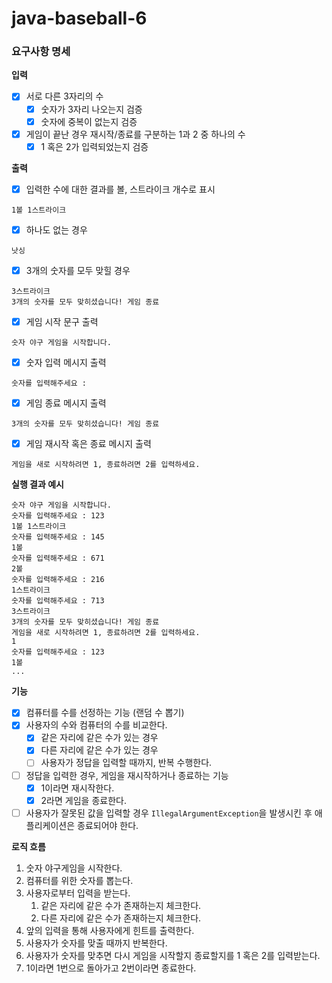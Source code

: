 # java-baseball-6

### 요구사항 명세

**입력**

- [x]  서로 다른 3자리의 수
   - [x]  숫자가 3자리 나오는지 검증
   - [x]  숫자에 중복이 없는지 검증
- [x]  게임이 끝난 경우 재시작/종료를 구분하는 1과 2 중 하나의 수
   - [x]  1 혹은 2가 입력되었는지 검증

**출력**

- [x]  입력한 수에 대한 결과를 볼, 스트라이크 개수로 표시

```
1볼 1스트라이크
```

- [x]  하나도 없는 경우

```
낫싱
```

- [x]  3개의 숫자를 모두 맞힐 경우

```
3스트라이크
3개의 숫자를 모두 맞히셨습니다! 게임 종료
```

- [x]  게임 시작 문구 출력

```
숫자 야구 게임을 시작합니다.
```

- [x]  숫자 입력 메시지 출력

```
숫자를 입력해주세요 : 
```

- [x]  게임 종료 메시지 출력

```
3개의 숫자를 모두 맞히셨습니다! 게임 종료
```

- [x]  게임 재시작 혹은 종료 메시지 출력

```
게임을 새로 시작하려면 1, 종료하려면 2를 입력하세요.
```

**실행 결과 예시**

```
숫자 야구 게임을 시작합니다.
숫자를 입력해주세요 : 123
1볼 1스트라이크
숫자를 입력해주세요 : 145
1볼
숫자를 입력해주세요 : 671
2볼
숫자를 입력해주세요 : 216
1스트라이크
숫자를 입력해주세요 : 713
3스트라이크
3개의 숫자를 모두 맞히셨습니다! 게임 종료
게임을 새로 시작하려면 1, 종료하려면 2를 입력하세요.
1
숫자를 입력해주세요 : 123
1볼
...
```

**기능**

- [x]  컴퓨터를 수를 선정하는 기능 (랜덤 수 뽑기)
- [x]  사용자의 수와 컴퓨터의 수를 비교한다.
    - [x]  같은 자리에 같은 수가 있는 경우
    - [x]  다른 자리에 같은 수가 있는 경우
    - [ ]  사용자가 정답을 입력할 때까지, 반복 수행한다.
- [ ]  정답을 입력한 경우, 게임을 재시작하거나 종료하는 기능
    - [x]  1이라면 재시작한다.
    - [x]  2라면 게임을 종료한다.
- [ ]  사용자가 잘못된 값을 입력할 경우 `IllegalArgumentException`을 발생시킨 후 애플리케이션은 종료되어야 한다.

**로직 흐름**

1. 숫자 야구게임을 시작한다.
2. 컴퓨터를 위한 숫자를 뽑는다.
3. 사용자로부터 입력을 받는다.
    1. 같은 자리에 같은 수가 존재하는지 체크한다.
    2. 다른 자리에 같은 수가 존재하는지 체크한다.
4. 앞의 입력을 통해 사용자에게 힌트를 출력한다.
5. 사용자가 숫자를 맞출 때까지 반복한다.
6. 사용자가 숫자를 맞추면 다시 게임을 시작할지 종료할지를 1 혹은 2를 입력받는다.
7. 1이라면 1번으로 돌아가고 2번이라면 종료한다.